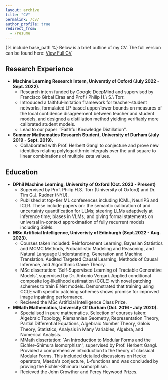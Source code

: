 ```yaml
---
layout: archive
title: "CV"
permalink: /cv/
author_profile: true
redirect_from:
  - /resume
---
```


{% include base_path %}
Below is a brief outline of my CV. The full version can be found here: [View Full CV](../files/cv.pdf) 

## Research Experience

* **Machine Learning Research Intern, Universtiy of Oxford (July 2022 - Sept. 2022).**
  * Research intern funded by Google DeepMind and supervised by Francisco Girbal Eiras and Prof.\ Philip H.\ S.\ Torr.
  * Introduced a faithful‐imitation framework for teacher–student networks, formulated LP‐based upper/lower bounds on measures of the local confidence disagreement between teacher and student models, and designed a distillation method yielding verifiably more calibrated student models.
  * Lead to our paper ``Faithful Knowledge Distillation".
* **Summer Mathematics Research Student, University of Durham (July 2019 - Sept. 2019).**
  * Collaborated with Prof. Herbert Gangl to conjecture and prove new identities relating polylogarithmic integrals over the unit square to linear combinations of multiple zeta values.

## Education

* **DPhil Machine Learning, University of Oxford (Oct. 2023 - Present)**
  * Supervised by Prof. Philip H.S. Torr (University of Oxford) and Dr. Tim G.J. Rudner (NYU).
  * Published at top-tier ML conferences including ICML, NeurIPS and ICLR. These include papers on: the semantic calibration of and uncertainty quantification for LLMs; steering LLMs adaptively at inference time; biases in VLMs; and giving formal statements on universal in-context approximation of fully recurrent models including SSMs.
* **MSc Artificial Intelligence, Univeristy of Edinburgh (Sept.2022 - Aug. 2023).**
  * Courses taken included: Reinforcement Learning, Bayesian Statistics and MCMC Methods, Probabilistic Modeling and Reasoning, and Natural Language Understanding, Generation and Machine Translation. Audited Targeted Causal Learning, Methods of Causal Inference, and Algorithmic Game Theory.
  * MSc dissertation: `Self‐Supervised Learning of Tractable Generative Models', supervised by Dr. Antonio Vergari. Applied conditional composite log‐likelihood estimation (CCLE) with novel patching schemes to train EiNet models. Demonstrated that training using CCLE with specific patching schemes shows promise for improved image inpainting performance.
  * Recieved the MSc Artificial Intelligence Class Prize.
* **MMath Mathematics, University Of Durham (Oct. 2016 - July 2020).**
  * Specialised in pure mathematics. Selection of courses taken: Algebraic Topology, Riemannian Geometry, Representation Theory, Partial Differential Equations, Algebraic Number Theory, Galois Theory, Statistics, Analysis in Many Variables, Algebra, and Numerical Analysis.
  * MMath dissertation: `An Introduction to Modular Forms and the Eichler–Shimura Isomorphism', supervised by Prof. Herbert Gangl. Provided a comprehensive introduction to the theory of classical Modular Forms. This included detailed discussions on Hecke operators, Maeda's conjecture, $L$-functions and was concluded by proving the Eichler–Shimura Isomorphism. 
  * Recieved the John Crowther and Percy Heywood Prizes.
